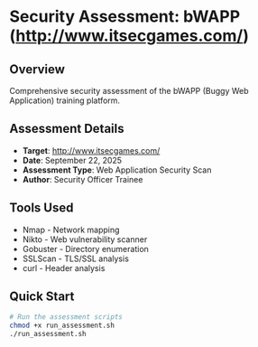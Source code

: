 # Security Assessment: bWAPP (http://www.itsecgames.com/)

## Overview
Comprehensive security assessment of the bWAPP (Buggy Web Application) training platform.

## Assessment Details
- **Target**: http://www.itsecgames.com/
- **Date**: September 22, 2025
- **Assessment Type**: Web Application Security Scan
- **Author**: Security Officer Trainee

## Tools Used
- Nmap - Network mapping
- Nikto - Web vulnerability scanner
- Gobuster - Directory enumeration
- SSLScan - TLS/SSL analysis
- curl - Header analysis

## Quick Start
```bash
# Run the assessment scripts
chmod +x run_assessment.sh
./run_assessment.sh

